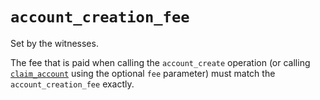 

# `account_creation_fee`

Set by the witnesses. 

The fee that is paid when calling the `account_create` operation (or calling [`claim_account`](/platform/operations/claim_account.md) using the optional `fee` parameter) must match the `account_creation_fee` exactly.
